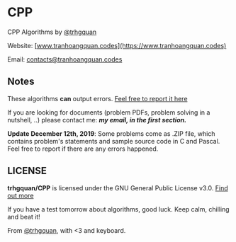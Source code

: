 # CPP
CPP Algorithms by [@trhgquan](https://github.com/trhgquan)

Website: [www.tranhoangquan.codes](https://www.tranhoangquan.codes)

Email: contacts@tranhoangquan.codes

## Notes
These algorithms __can__ output errors. [Feel free to report it here](https://github.com/trhgquan/CPP/issues)

If you are looking for documents (problem PDFs, problem solving in a nutshell, ..) please contact me: __*my email, in the first section.*__

__Update December 12th, 2019__: Some problems come as .ZIP file, which contains problem's statements and sample source code in C and Pascal. Feel free to report if there are any errors happened.

## LICENSE
__trhgquan/CPP__ is licensed under the GNU General Public License v3.0.
[Find out more](https://github.com/trhgquan/CPP/blob/master/LICENSE)

If you have a test tomorrow about algorithms, good luck. Keep calm, chilling and beat it!

From [@trhgquan](https://github.com/trhgquan), with <3 and keyboard.
